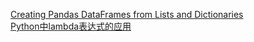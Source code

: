 [Creating Pandas DataFrames from Lists and Dictionaries](https://pbpython.com/pandas-list-dict.html)  
[Python中lambda表达式的应用](https://blog.csdn.net/u011197534/article/details/53747316)  
<!--stackedit_data:
eyJoaXN0b3J5IjpbLTE2MDM3MjUxMTYsLTE2MDM3MjUxMTZdfQ
==
-->